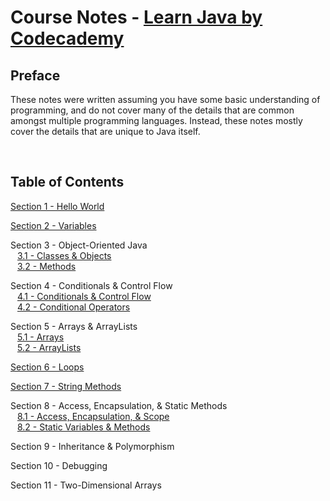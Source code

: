 # Course Notes - [Learn Java by Codecademy](https://www.codecademy.com/courses/learn-java/)

## Preface

These notes were written assuming you have some basic understanding of programming, and do not cover many of the details that are common amongst multiple programming languages. Instead, these notes mostly cover the details that are unique to Java itself.

<br>

## Table of Contents

[Section 1 - Hello World](https://github.com/mrjohnming/codecademy_learn-java/blob/main/01_hello-world.md)

[Section 2 - Variables](https://github.com/mrjohnming/codecademy_learn-java/blob/main/02_variables.md)

Section 3 - Object-Oriented Java
<br> &ensp; [3.1 - Classes & Objects](https://github.com/mrjohnming/codecademy_learn-java/blob/main/03.1_classes.md)
<br> &ensp; [3.2 - Methods](https://github.com/mrjohnming/codecademy_learn-java/blob/main/03.2_methods.md)

Section 4 - Conditionals & Control Flow
<br> &ensp; [4.1 - Conditionals & Control Flow](https://github.com/mrjohnming/codecademy_learn-java/blob/main/04.1_conditionals-1.md)
<br> &ensp; [4.2 - Conditional Operators](https://github.com/mrjohnming/codecademy_learn-java/blob/main/04.2_conditionals-2.md)

Section 5 - Arrays & ArrayLists
<br> &ensp; [5.1 - Arrays](https://github.com/mrjohnming/codecademy_learn-java/blob/main/05.1_arrays.md)
<br> &ensp; [5.2 - ArrayLists](https://github.com/mrjohnming/codecademy_learn-java/blob/main/05.2_arrayLists.md)

[Section 6 - Loops](https://github.com/mrjohnming/codecademy_learn-java/blob/main/06_loops.md)

[Section 7 - String Methods](https://github.com/mrjohnming/codecademy_learn-java/blob/main/07_string-methods.md)

Section 8 - Access, Encapsulation, & Static Methods
<br> &ensp; [8.1 - Access, Encapsulation, & Scope](https://github.com/mrjohnming/codecademy_learn-java/blob/main/08.1_access.md)
<br> &ensp; [8.2 - Static Variables & Methods](https://github.com/mrjohnming/codecademy_learn-java/blob/main/08.2_static.md)

Section 9 - Inheritance & Polymorphism

Section 10 - Debugging

Section 11 - Two-Dimensional Arrays
